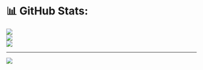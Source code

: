 
# 📊 GitHub Stats:
![](https://github-readme-stats.vercel.app/api?username=3lade&theme=dark&hide_border=false&include_all_commits=false&count_private=false)<br/>
![](https://nirzak-streak-stats.vercel.app/?user=3lade&theme=dark&hide_border=false)<br/>
![](https://github-readme-stats.vercel.app/api/top-langs/?username=3lade&theme=dark&hide_border=false&include_all_commits=false&count_private=false&layout=compact)

---
[![](https://visitcount.itsvg.in/api?id=3lade&icon=0&color=0)](https://visitcount.itsvg.in)

<!-- Proudly created with GPRM ( https://gprm.itsvg.in ) -->
